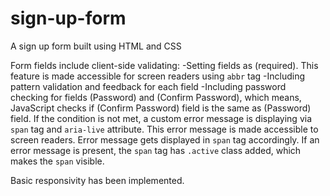 # sign-up-form
A sign up form built using HTML and CSS

Form fields include client-side validating:
-Setting fields as (required). This feature is made accessible for screen
readers using `abbr` tag
-Including pattern validation and feedback for each field
-Including password checking for fields (Password) and
(Confirm Password), which means, JavaScript checks if (Confirm Password) field
is the same as (Password) field. If the condition is not met, a custom error
message is displaying via `span` tag and `aria-live` attribute. This error 
message is made accessible to screen readers.
Error message gets displayed in `span` tag accordingly. If an error message
is present, the `span` tag has `.active` class added, which makes the `span` visible.

Basic responsivity has been implemented.

